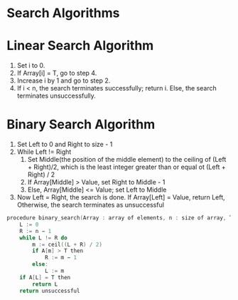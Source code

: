 # Search Algorithms

# Linear Search Algorithm
1. Set i to 0.
2. If Array[i] = T, go to step 4.
3. Increase i by 1 and go to step 2.
4. If i < n, the search terminates successfully; return i. Else, the search terminates unsuccessfully.

# Binary Search Algorithm
1. Set Left to 0 and Right to size - 1
2. While Left != Right
	1. Set Middle(the position of the middle element) to the ceiling of
	   (Left + Right)/2, which is the least integer greater than or equal
	   ot (Left + Right) / 2
	2. If Array[Middle] > Value, set Right to Middle - 1
	3. Else, Array[Middle] <= Value; set Left to Middle
3. Now Left = Right, the search is done. If Array[Left] = Value, return Left,
   Otherwise, the search terminates as unsuccessful

``` c
procedure binary_search(Array : array of elements, n : size of array, T : value to search):
    L := 0
    R := n − 1
    while L != R do
        m := ceil((L + R) / 2)
        if A[m] > T then
            R := m − 1
        else:
            L := m
    if A[L] = T then
        return L
    return unsuccessful
```
